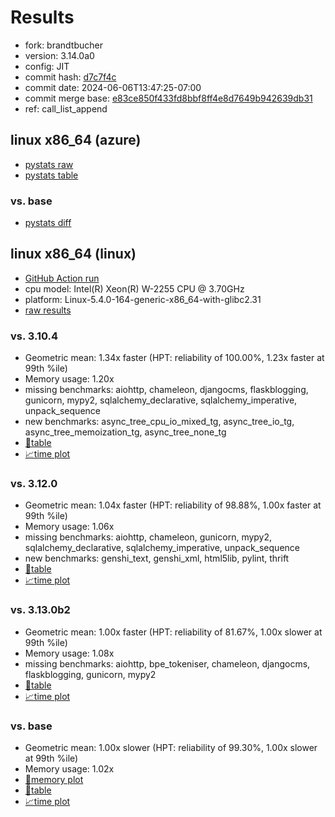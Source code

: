 # Results

- fork: brandtbucher
- version: 3.14.0a0
- config: JIT
- commit hash: [d7c7f4c](https://github.com/brandtbucher/cpython/commit/d7c7f4c)
- commit date: 2024-06-06T13:47:25-07:00
- commit merge base: [e83ce850f433fd8bbf8ff4e8d7649b942639db31](https://github.com/brandtbucher/cpython/commit/e83ce850f433fd8bbf8ff4e8d7649b942639db31)
- ref: call_list_append

## linux x86_64 (azure)

- [pystats raw](bm-20240606-azure-x86_64-brandtbucher-call_list_append-3.14.0a0-d7c7f4c-pystats.json)
- [pystats table](bm-20240606-azure-x86_64-brandtbucher-call_list_append-3.14.0a0-d7c7f4c-pystats.md)

### vs. base

- [pystats diff](bm-20240606-azure-x86_64-brandtbucher-call_list_append-3.14.0a0-d7c7f4c-pystats-vs-base.md)

## linux x86_64 (linux)

- [GitHub Action run](https://github.com/faster-cpython/benchmarking/actions/runs/9407624996)
- cpu model: Intel(R) Xeon(R) W-2255 CPU @ 3.70GHz
- platform: Linux-5.4.0-164-generic-x86_64-with-glibc2.31
- [raw results](bm-20240606-linux-x86_64-brandtbucher-call_list_append-3.14.0a0-d7c7f4c.json)

### vs. 3.10.4

- Geometric mean: 1.34x faster (HPT: reliability of 100.00%, 1.23x faster at 99th %ile)
- Memory usage: 1.20x
- missing benchmarks: aiohttp, chameleon, djangocms, flaskblogging, gunicorn, mypy2, sqlalchemy_declarative, sqlalchemy_imperative, unpack_sequence
- new benchmarks: async_tree_cpu_io_mixed_tg, async_tree_io_tg, async_tree_memoization_tg, async_tree_none_tg
- [📄table](bm-20240606-linux-x86_64-brandtbucher-call_list_append-3.14.0a0-d7c7f4c-vs-3.10.4.md)
- [📈time plot](bm-20240606-linux-x86_64-brandtbucher-call_list_append-3.14.0a0-d7c7f4c-vs-3.10.4.svg)

### vs. 3.12.0

- Geometric mean: 1.04x faster (HPT: reliability of 98.88%, 1.00x faster at 99th %ile)
- Memory usage: 1.06x
- missing benchmarks: aiohttp, chameleon, gunicorn, mypy2, sqlalchemy_declarative, sqlalchemy_imperative, unpack_sequence
- new benchmarks: genshi_text, genshi_xml, html5lib, pylint, thrift
- [📄table](bm-20240606-linux-x86_64-brandtbucher-call_list_append-3.14.0a0-d7c7f4c-vs-3.12.0.md)
- [📈time plot](bm-20240606-linux-x86_64-brandtbucher-call_list_append-3.14.0a0-d7c7f4c-vs-3.12.0.svg)

### vs. 3.13.0b2

- Geometric mean: 1.00x faster (HPT: reliability of 81.67%, 1.00x slower at 99th %ile)
- Memory usage: 1.08x
- missing benchmarks: aiohttp, bpe_tokeniser, chameleon, djangocms, flaskblogging, gunicorn, mypy2
- [📄table](bm-20240606-linux-x86_64-brandtbucher-call_list_append-3.14.0a0-d7c7f4c-vs-3.13.0b2.md)
- [📈time plot](bm-20240606-linux-x86_64-brandtbucher-call_list_append-3.14.0a0-d7c7f4c-vs-3.13.0b2.svg)

### vs. base

- Geometric mean: 1.00x slower (HPT: reliability of 99.30%, 1.00x slower at 99th %ile)
- Memory usage: 1.02x
- [🧠memory plot](bm-20240606-linux-x86_64-brandtbucher-call_list_append-3.14.0a0-d7c7f4c-vs-base-mem.svg)
- [📄table](bm-20240606-linux-x86_64-brandtbucher-call_list_append-3.14.0a0-d7c7f4c-vs-base.md)
- [📈time plot](bm-20240606-linux-x86_64-brandtbucher-call_list_append-3.14.0a0-d7c7f4c-vs-base.svg)

